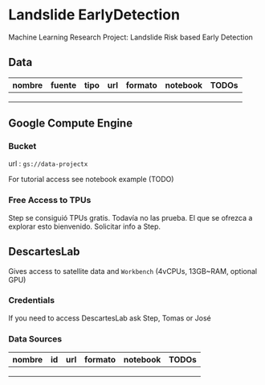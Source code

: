 # Landslide EarlyDetection
Machine Learning Research Project: Landslide Risk based Early Detection

## Data

| nombre | fuente | tipo | url | formato | notebook | TODOs |
|--------|--------|------|-----|---------|----------|-------|
|        |        |      |     |         |          |       |
|        |        |      |     |         |          |       |
|        |        |      |     |         |          |       |


## Google Compute Engine

### Bucket

url : `gs://data-projectx`

For tutorial access see notebook example (TODO)

### Free Access to TPUs

Step se consiguió TPUs gratis. Todavía no las prueba. El que se ofrezca a explorar esto bienvenido.
Solicitar info a Step.


## DescartesLab

Gives access to satellite data and `Workbench` (4vCPUs, 13GB~RAM, optional GPU)

### Credentials

If you need to access DescartesLab ask Step, Tomas or José

### Data Sources

| nombre |   id   | url  | formato | notebook | TODOs    |
|--------|--------|------|---------|----------|----------|
|        |        |      |         |          |          |
|        |        |      |         |          |          |
|        |        |      |         |          |          |
